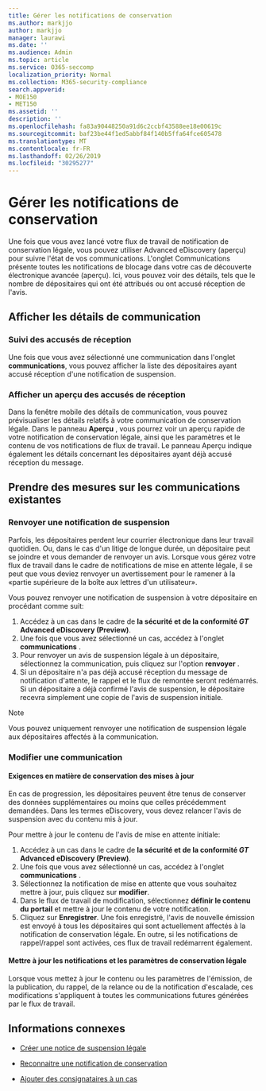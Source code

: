 ```yaml
---
title: Gérer les notifications de conservation
ms.author: markjjo
author: markjjo
manager: laurawi
ms.date: ''
ms.audience: Admin
ms.topic: article
ms.service: O365-seccomp
localization_priority: Normal
ms.collection: M365-security-compliance
search.appverid:
- MOE150
- MET150
ms.assetid: ''
description: ''
ms.openlocfilehash: fa83a90448250a91d6c2ccbf43588ee18e00619c
ms.sourcegitcommit: baf23be44f1ed5abbf84f140b5ffa64fce605478
ms.translationtype: MT
ms.contentlocale: fr-FR
ms.lasthandoff: 02/26/2019
ms.locfileid: "30295277"
---
```

# <a name="manage-hold-notifications"></a>Gérer les notifications de conservation

Une fois que vous avez lancé votre flux de travail de notification de conservation légale, vous pouvez utiliser Advanced eDiscovery (aperçu) pour suivre l'état de vos communications. L'onglet Communications présente toutes les notifications de blocage dans votre cas de découverte électronique avancée (aperçu). Ici, vous pouvez voir des détails, tels que le nombre de dépositaires qui ont été attribués ou ont accusé réception de l'avis.

## <a name="view-communication-details"></a>Afficher les détails de communication

### <a name="track-acknowledgements"></a>Suivi des accusés de réception

Une fois que vous avez sélectionné une communication dans l'onglet **communications**, vous pouvez afficher la liste des dépositaires ayant accusé réception d'une notification de suspension. 

### <a name="preview-acknowledgements"></a>Afficher un aperçu des accusés de réception

Dans la fenêtre mobile des détails de communication, vous pouvez prévisualiser les détails relatifs à votre communication de conservation légale. Dans le panneau **Aperçu** , vous pourrez voir un aperçu rapide de votre notification de conservation légale, ainsi que les paramètres et le contenu de vos notifications de flux de travail. Le panneau Aperçu indique également les détails concernant les dépositaires ayant déjà accusé réception du message.

## <a name="taking-action-on-existing-communications"></a>Prendre des mesures sur les communications existantes

### <a name="re-send-a-hold-notice"></a>Renvoyer une notification de suspension

Parfois, les dépositaires perdent leur courrier électronique dans leur travail quotidien. Ou, dans le cas d'un litige de longue durée, un dépositaire peut se joindre et vous demander de renvoyer un avis. Lorsque vous gérez votre flux de travail dans le cadre de notifications de mise en attente légale, il se peut que vous deviez renvoyer un avertissement pour le ramener à la «partie supérieure de la boîte aux lettres d'un utilisateur».

Vous pouvez renvoyer une notification de suspension à votre dépositaire en procédant comme suit:
1. Accédez à un cas dans le cadre de **la sécurité et de la conformité _GT_ Advanced eDiscovery (Preview)**.
2. Une fois que vous avez sélectionné un cas, accédez à l'onglet **communications** .
3. Pour renvoyer un avis de suspension légale à un dépositaire, sélectionnez la communication, puis cliquez sur l'option **renvoyer** .
4. Si un dépositaire n'a pas déjà accusé réception du message de notification d'attente, le rappel et le flux de remontée seront redémarrés. Si un dépositaire a déjà confirmé l'avis de suspension, le dépositaire recevra simplement une copie de l'avis de suspension initiale.

> [!NOTE]
> Vous pouvez uniquement renvoyer une notification de suspension légale aux dépositaires affectés à la communication. 

### <a name="edit-a-communication"></a>Modifier une communication

#### <a name="update-preservation-requirements"></a>Exigences en matière de conservation des mises à jour
  
En cas de progression, les dépositaires peuvent être tenus de conserver des données supplémentaires ou moins que celles précédemment demandées. Dans les termes eDiscovery, vous devez relancer l'avis de suspension avec du contenu mis à jour.

Pour mettre à jour le contenu de l'avis de mise en attente initiale:

1. Accédez à un cas dans le cadre de **la sécurité et de la conformité _GT_ Advanced eDiscovery (Preview)**.
2. Une fois que vous avez sélectionné un cas, accédez à l'onglet **communications** .
3. Sélectionnez la notification de mise en attente que vous souhaitez mettre à jour, puis cliquez sur **modifier**.
4. Dans le flux de travail de modification, sélectionnez **définir le contenu du portail** et mettre à jour le contenu de votre notification. 
5. Cliquez sur **Enregistrer**. Une fois enregistré, l'avis de nouvelle émission est envoyé à tous les dépositaires qui sont actuellement affectés à la notification de conservation légale. En outre, si les notifications de rappel/rappel sont activées, ces flux de travail redémarrent également. 


#### <a name="update-legal-hold-notifications-and-settings"></a>Mettre à jour les notifications et les paramètres de conservation légale

Lorsque vous mettez à jour le contenu ou les paramètres de l'émission, de la publication, du rappel, de la relance ou de la notification d'escalade, ces modifications s'appliquent à toutes les communications futures générées par le flux de travail.

## <a name="related-information"></a>Informations connexes 

- [Créer une notice de suspension légale](create-hold-notification.md)
    
- [Reconnaitre une notification de conservation](acknowledge-hold-notification.md)
    
- [Ajouter des consignataires à un cas](add-custodians-to-case.md)